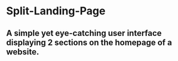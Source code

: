 # Split-Landing-Page
## A simple yet eye-catching user interface displaying 2 sections on the homepage of a website.
